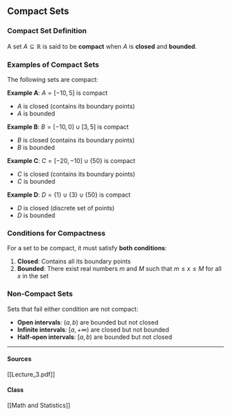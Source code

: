 ## Compact Sets

### Compact Set Definition

A set $A \subseteq \mathbb{R}$ is said to be **compact** when $A$ is **closed** and **bounded**.

### Examples of Compact Sets

The following sets are compact:

**Example A**: $A = [-10, 5]$ is compact
- $A$ is closed (contains its boundary points)
- $A$ is bounded

**Example B**: $B = [-10, 0] \cup [3, 5]$ is compact  
- $B$ is closed (contains its boundary points)
- $B$ is bounded

**Example C**: $C = [-20, -10] \cup \{50\}$ is compact
- $C$ is closed (contains its boundary points) 
- $C$ is bounded

**Example D**: $D = \{1\} \cup \{3\} \cup \{50\}$ is compact
- $D$ is closed (discrete set of points)
- $D$ is bounded

### Conditions for Compactness

For a set to be compact, it must satisfy **both conditions**:
1. **Closed**: Contains all its boundary points
2. **Bounded**: There exist real numbers $m$ and $M$ such that $m \leq x \leq M$ for all $x$ in the set

### Non-Compact Sets

Sets that fail either condition are not compact:

- **Open intervals**: $(a, b)$ are bounded but not closed
- **Infinite intervals**: $[a, +\infty)$ are closed but not bounded  
- **Half-open intervals**: $[a, b)$ are bounded but not closed

---
#### Sources
[[Lecture_3.pdf]]
#### Class
[[Math and Statistics]]
